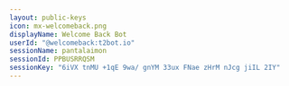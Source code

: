 ```yaml
---
layout: public-keys
icon: mx-welcomeback.png
displayName: Welcome Back Bot
userId: "@welcomeback:t2bot.io"
sessionName: pantalaimon
sessionId: PPBUSRRQSM
sessionKey: "6iVX tnMU +1qE 9wa/ gnYM 33ux FNae zHrM nJcg jiIL 2IY"
---
```

